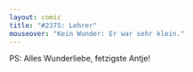 ```yaml
---
layout: comic
title: "#2375: Lehrer"
mouseover: "Kein Wunder: Er war sehr klein."
---
```


PS: Alles Wunderliebe, fetzigste Antje!
